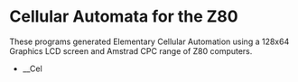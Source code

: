 # Cellular Automata for the Z80

These programs generated Elementary Cellular Automation using a 128x64 Graphics LCD screen and Amstrad CPC range of Z80 computers.

* __Cel